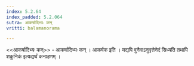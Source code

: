 ```yaml
---
index: 5.2.64
index_padded: 5.2.064
sutra: आकर्षादिभ्यः कन्
vritti: balamanorama

---
```

<<आकर्षादिभ्यः कन्>> - आकर्षादिभ्यः कन् । आकर्षक इति । यद्यपि वुनैवाऽनुवृत्तेनेदं सिध्यति तथापि शकुनिक॑ इत्यद्यर्थं कन्ग्रहणम् । 